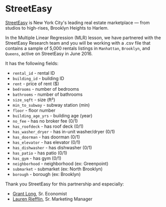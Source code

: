 # StreetEasy

[StreetEasy](www.streeteasy.com) is New York City's leading real estate marketplace — from studios to high-rises, Brooklyn Heights to Harlem.

In the Multiple Linear Regression (MLR) lesson, we have partnered with the StreetEasy Research team and you will be working with a .csv file that contains a sample of 5,000 rentals listings in `Manhattan`, `Brooklyn`, and `Queens`, active on StreetEasy in June 2016.

It has the following fields:

- `rental_id` - rental ID
- `building_id` - building ID
- `rent` - price of rent ($)
- `bedrooms` - number of bedrooms
- `bathrooms` - number of bathrooms
- `size_sqft` - size (ft²)
- `min_to_subway` - subway station (min)
- `floor` - floor number
- `building_age_yrs` - building age (year)
- `no_fee` - has no broker fee (0/1)
- `has_roofdeck` - has roof deck (0/1)
- `has_washer_dryer` - has in-unit washer/dryer (0/1)
- `has_doorman` - has doorman (0/1)
- `has_elevator` - has elevator (0/1)
- `has_dishwasher` - has dishwasher (0/1)
- `has_patio` - has patio (0/1)
- `has_gym` - has gym (0/1)
- `neighborhood` - neighborhood (ex: Greenpoint)
- `submarket` - submarket (ex: North Brooklyn)
- `borough` - borough (ex: Brooklyn)

Thank you StreetEasy for this partnership and especially:

- [Grant Long](https://streeteasy.com/blog/author/grantlong/), Sr. Economist
- [Lauren Riefflin](https://streeteasy.com/blog/author/lauren/), Sr. Marketing Manager
